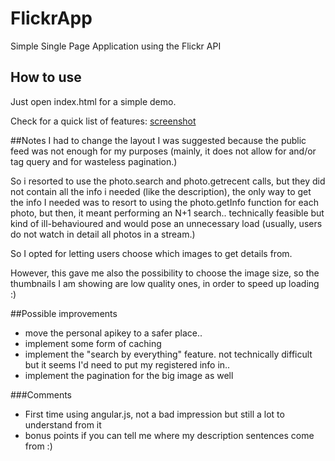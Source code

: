 # FlickrApp
Simple Single Page Application using the Flickr API


## How to use
Just open index.html for a simple demo.

Check for a quick list of features: [screenshot](http://oi57.tinypic.com/2ni6ybb.jpg)


##Notes
I had to change the layout I was suggested because the public feed was not enough for my purposes (mainly, it does not allow for and/or tag query and for wasteless pagination.)

So i resorted to use the photo.search and photo.getrecent calls, but they did not contain all the info i needed (like the description), the only way to get the info I needed was to resort to using the photo.getInfo function for each photo, but then, it meant performing an N+1 search.. technically feasible but kind of ill-behavioured and would pose an unnecessary load (usually, users do not watch in detail all photos in a stream.)

So I opted for letting users choose which images to get details from.

However, this gave me also the possibility to choose the image size, so the thumbnails I am showing are low quality ones, in order to speed up loading :)


##Possible improvements
- move the personal apikey to a safer place..
- implement some form of caching
- implement the "search by everything" feature. not technically difficult but it seems I'd need to put my registered info in..
- implement the pagination for the big image as well


###Comments
- First time using angular.js, not a bad impression but still a lot to understand from it
- bonus points if you can tell me where my description sentences come from :)
